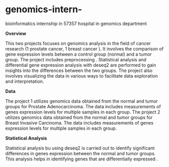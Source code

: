 # genomics-intern-
bioinformatics internship in 57357 hospital in genomics department 

**Overview**

This two projects focuses on genomics analysis in the field of cancer research (1 prostate cancer, 1 breast cancer ). It involves the comparison of gene expression levels between a control group (normal) and a tumor group. The project includes preprocessing . Statistical analysis and differential gene expression analysis  with deseq2  are performed to gain insights into the differences between the two groups. The project also involves visualizing the data in various ways to facilitate data exploration and interpretation.

**Data**

The project 1 utilizes genomics data obtained from the normal and tumor groups for Prostate Adenocarcinoma. The data includes measurements of genes expression levels for multiple samples in each group.
The project 2 utilizes genomics data obtained from the normal and tumor groups for Breast Invasive Carcinoma. The data includes measurements of genes expression levels for multiple samples in each group.

**Statistical Analysis**

Statistical analysis bu using deseq2 is carried out to identify significant differences in genes expression between the normal and tumor groups. This analysis helps in identifying genes that are differentially expressed .
